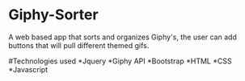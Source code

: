 # Giphy-Sorter
A web based app that sorts and organizes Giphy's, the user can add buttons that will pull different themed gifs.

#Technologies used
*Jquery
*Giphy API
*Bootstrap
*HTML
*CSS
*Javascript
